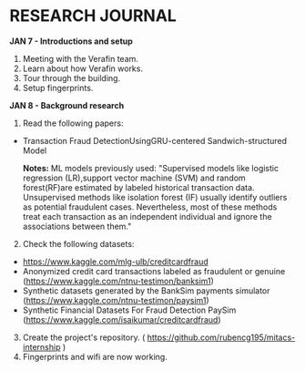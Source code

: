 # RESEARCH JOURNAL
**JAN 7 - Introductions and setup**

1. Meeting with the Verafin team.
2. Learn about how Verafin works.
3. Tour through the building. 
4. Setup fingerprints.

**JAN 8 - Background research**

1. Read the following papers:
  -  Transaction Fraud DetectionUsingGRU-centered Sandwich-structured Model

      **Notes:**
      ML models previously used: "Supervised  models  like logistic regression (LR),support vector machine (SVM) and random forest(RF)are  estimated  by  labeled  historical  transaction data. Unsupervised methods like isolation forest (IF) usually identify outliers as potential  fraudulent  cases. Nevertheless, most of these methods treat each transaction as an   independent   individual   and   ignore   the   associations between them." 

2. Check the following datasets:
  - https://www.kaggle.com/mlg-ulb/creditcardfraud
  - Anonymized credit card transactions labeled as fraudulent or genuine (https://www.kaggle.com/ntnu-testimon/banksim1)
  - Synthetic datasets generated by the BankSim payments simulator (https://www.kaggle.com/ntnu-testimon/paysim1) 
  - Synthetic Financial Datasets For Fraud Detection PaySim (https://www.kaggle.com/isaikumar/creditcardfraud)
3. Create the project's repository. (  https://github.com/rubencg195/mitacs-internship  )
4. Fingerprints and wifi are now working.